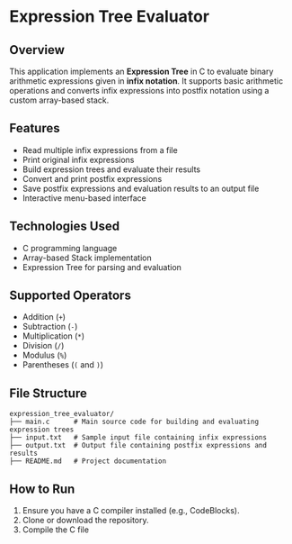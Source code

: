 # Expression Tree Evaluator

## Overview
This application implements an **Expression Tree** in C to evaluate binary arithmetic expressions given in **infix notation**. It supports basic arithmetic operations and converts infix expressions into postfix notation using a custom array-based stack.


## Features

- Read multiple infix expressions from a file
- Print original infix expressions
- Build expression trees and evaluate their results
- Convert and print postfix expressions
- Save postfix expressions and evaluation results to an output file
- Interactive menu-based interface


## Technologies Used

- C programming language
- Array-based Stack implementation
- Expression Tree for parsing and evaluation


## Supported Operators

- Addition (`+`)
- Subtraction (`-`)
- Multiplication (`*`)
- Division (`/`)
- Modulus (`%`)
- Parentheses (`(` and `)`)


## File Structure
```
expression_tree_evaluator/
├── main.c      # Main source code for building and evaluating expression trees
├── input.txt   # Sample input file containing infix expressions
├── output.txt  # Output file containing postfix expressions and results 
├── README.md   # Project documentation
```

## How to Run

1. Ensure you have a C compiler installed (e.g., CodeBlocks).
2. Clone or download the repository.
3. Compile the C file
